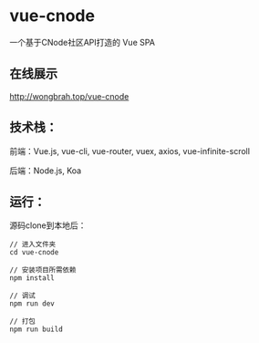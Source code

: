 # vue-cnode
一个基于CNode社区API打造的 Vue SPA

## 在线展示
http://wongbrah.top/vue-cnode

## 技术栈：
前端：Vue.js, vue-cli, vue-router, vuex, axios, vue-infinite-scroll

后端：Node.js, Koa

## 运行：
源码clone到本地后：
```
// 进入文件夹
cd vue-cnode

// 安装项目所需依赖
npm install

// 调试
npm run dev

// 打包
npm run build
```
